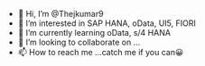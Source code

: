 - 👋 Hi, I’m @Thejkumar9
- 👀 I’m interested in SAP HANA, oData, UI5, FIORI
- 🌱 I’m currently learning oData, s/4 HANA
- 💞️ I’m looking to collaborate on ...
- 📫 How to reach me ...catch me if you can😀

<!---
Thejkumar9/Thejkumar9 is a ✨ special ✨ repository because its `README.md` (this file) appears on your GitHub profile.
You can click the Preview link to take a look at your changes.
--->
